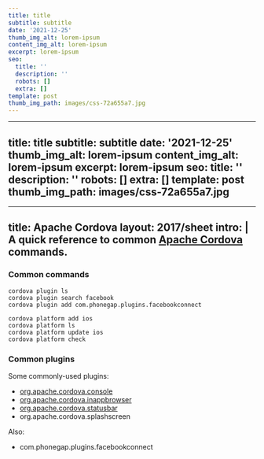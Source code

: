 ```yaml
---
title: title
subtitle: subtitle
date: '2021-12-25'
thumb_img_alt: lorem-ipsum
content_img_alt: lorem-ipsum
excerpt: lorem-ipsum
seo:
  title: ''
  description: ''
  robots: []
  extra: []
template: post
thumb_img_path: images/css-72a655a7.jpg
---
```

---
title: title
subtitle: subtitle
date: '2021-12-25'
thumb_img_alt: lorem-ipsum
content_img_alt: lorem-ipsum
excerpt: lorem-ipsum
seo:
  title: ''
  description: ''
  robots: []
  extra: []
template: post
thumb_img_path: images/css-72a655a7.jpg
---
---
title: Apache Cordova
layout: 2017/sheet
intro: |
  A quick reference to common [Apache Cordova](https://cordova.apache.org/) commands.
---

### Common commands

```
cordova plugin ls
cordova plugin search facebook
cordova plugin add com.phonegap.plugins.facebookconnect
```

```
cordova platform add ios
cordova platform ls
cordova platform update ios
cordova platform check
```

### Common plugins

Some commonly-used plugins:

- [org.apache.cordova.console](https://github.com/apache/cordova-plugin-console)
- [org.apache.cordova.inappbrowser](https://github.com/apache/cordova-plugin-inappbrowser)
- [org.apache.cordova.statusbar](https://github.com/apache/cordova-plugin-statusbar)
- org.apache.cordova.splashscreen

Also:

- com.phonegap.plugins.facebookconnect
